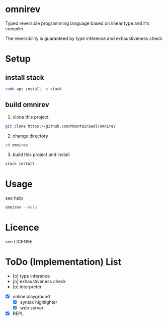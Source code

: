 # omnirev

Typed reversible programming language based on linear type and it's compiler.

The reversibility is guaranteed by type inference and exhaustiveness check.



# Setup

## install stack

```bash
sudo apt install -y stack
```

## build omnirev

1. clone this project
```bash
git clone https://github.com/MountainSeal/omnirev
```
2. change directory
```bash
cd omnirev
```

3. build this project and install
```bash
stack install
```

# Usage

see help
```bash
omnirev --help
```

# Licence

see LICENSE.

# ToDo (Implementation) List

- [o] type inference
- [o] exhaustiveness check
- [o] interpreter
- [x] online playground
  - [x] syntax highlighter
  - [x] web server
- [x] REPL

